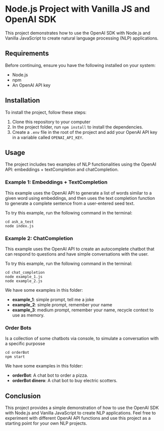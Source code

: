 # Node.js Project with Vanilla JS and OpenAI SDK

This project demonstrates how to use the OpenAI SDK with Node.js and Vanilla JavaScript to create natural language processing (NLP) applications.

## Requirements

Before continuing, ensure you have the following installed on your system:

- Node.js
- npm
- An OpenAI API key

## Installation

To install the project, follow these steps:

1. Clone this repository to your computer
2. In the project folder, run `npm install` to install the dependencies.
3. Create a `.env` file in the root of the project and add your OpenAI API key in a variable called `OPENAI_API_KEY`.

## Usage

The project includes two examples of NLP functionalities using the OpenAI API: embeddings + textCompletion and chatCompletion.

### Example 1: Embeddings + TextCompletion

This example uses the OpenAI API to generate a list of words similar to a given word using embeddings, and then uses the text completion function to generate a complete sentence from a user-entered seed text.

To try this example, run the following command in the terminal:

```
cd ask_a_test
node index.js
```

### Example 2: ChatCompletion

This example uses the OpenAI API to create an autocomplete chatbot that can respond to questions and have simple conversations with the user.

To try this example, run the following command in the terminal:

```
cd chat_completion
node example_1.js
node example_2.js
```

We have some examples in this folder:

- **example_1**: simple prompt, tell me a joke
- **example_2**: simple prompt, remember your name
- **example_3**: medium prompt, remember your name, recycle context to use as memory.

### Order Bots

Is a collection of some chatbots via console, to simulate a conversation
with a specific purposse

```
cd orderBot
npm start
```

We have some examples in this folder:

- **orderBot**: A chat bot to order a pizza.
- **orderBot dinero**: A chat bot to buy electric scotters.

## Conclusion

This project provides a simple demonstration of how to use the OpenAI SDK with Node.js and Vanilla JavaScript to create NLP applications. Feel free to experiment with different OpenAI API functions and use this project as a starting point for your own NLP projects.
